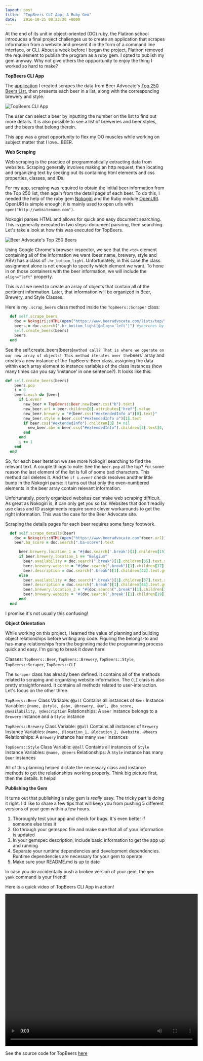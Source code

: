 ```yaml
---
layout: post
title:  "TopBeers CLI App: A Ruby Gem"
date:   2016-10-25 00:23:20 +0000
---
```


At the end of its unit in object-oriented (OO) ruby, the Flatiron school introduces a final project challenges us to create an application that scrapes information from a website and present it in the form of a command line interface, or CLI. About a week before I began the project, Flatiron removed the requirement to publish the program as a ruby gem. I opted to publish my gem anyway. Why not give others the oppportunity to enjoy the thing I worked so hard to make?

**TopBeers CLI App**

The [application](https://rubygems.org/gems/top-beers-cli-app) I created scrapes the data from Beer Advocate's [Top 250 Beers List](https://www.beeradvocate.com/lists/top/), then presents each beer in a list, along with the corresponding brewery and style. 

![TopBeers CLI App](https://github.com/BeejLuig/BeejLuig.github.io/blob/master/top-beers-screenshot.png?raw=true)

The user can select a beer by inputting the number on the list to find out more details. It is also possible to see a list of breweries and beer styles, and the beers that belong therein. 

This app was a great opportunity to flex my OO muscles while working on subject matter that I love...BEER.

**Web Scraping**

Web scraping is the practice of programmatically extracting data from websites. Scraping generally involves making an http request, then locating and organizing text by seeking out its containing html elements and css properties, classes, and IDs. 

For my app, scraping was required to obtain the initial beer information from the Top 250 list, then again from the detail page of each beer. To do this, I needed the help of the ruby gem [Nokogiri](http://www.nokogiri.org/) and the Ruby module [OpenURI](https://ruby-doc.org/stdlib-2.1.0/libdoc/open-uri/rdoc/OpenURI.html). OpenURI is simple enough; it is mainly used to open urls with `open("http://websitename.com")`. 

Nokogiri parses HTML and allows for quick and easy document searching. This is generally executed in two steps: document parsring, then searching. Let's take a look at how this was executed for TopBeers. 

![Beer Advocate's Top 250 Beers](https://raw.githubusercontent.com/BeejLuig/BeejLuig.github.io/master/beer-advocate-screenshot.png)

Using Google Chrome's browser inspector, we see that the `<td>` element containing all of the information we want (beer name, brewery, style and ABV) has a class of `.hr_bottom_light`. Unfortunately, in this case the class assignment alone is not enough to specify which element we want. To hone in on those containers with the beer information, we will include the `align="left"` property.

This is all we need to create an array of objects that contain all of the pertinent information. Later, that information will be organized in Beer, Brewery, and Style Classes.

Here is my `.scrap_beers` class method inside the `TopBeers::Scraper` class:

``` ruby
  def self.scrape_beers
    doc = Nokogiri::HTML(open("https://www.beeradvocate.com/lists/top/")) #makes the http request and loads the html file
    beers = doc.search(".hr_bottom_light[@align='left']") #searches by class and align property, assigns all objects to an array
    self.create_beers(beers)
    beers
  end
```

See the self.create_beers(beers)` method call? That is where we operate on our new array of objects! This method iterates over the `beers` array and creates a new instance of the TopBeers::Beer class, assigning the data within each array element to instance variables of the class instances (how many times can you say 'instance' in one sentence?). It looks like this:

```ruby
def self.create_beers(beers)
    beers.pop
    i = 0
    beers.each do |beer|
      if i.even?
        new_beer = TopBeers::Beer.new(beer.css("b").text)
        new_beer.url = beer.children[0].attributes['href'].value
        new_beer.brewery = "#{beer.css("#extendedInfo a")[0].text}"
        new_beer.style = beer.css("#extendedInfo a")[1].text
        if beer.css("#extendedInfo").children[3] != nil
          new_beer.abv = beer.css("#extendedInfo").children[3].text[3, 10].chomp(" ABV")
        end
      end
      i += 1
    end
  end
```

So, for each beer iteration we see more Nokogiri searching to find the relevant text. A couple things to note: 
See the `beer.pop` at the top? For some reason the last element of the list is full of some bad characters. This method call deletes it. And the `if i.even?` check resolves another little bump in the Nokogiri parse: it turns out that only the even-numbered elements in the beer array contain relevant information. 

Unfortunately, poorly organized websites can make web scraping difficult. As great as Nokogiri is, it can only get you so far. Websites that don't readily use class and ID assignments require some clever workarounds to get the right information. This was the case for the Beer Advocate site.

Scraping the details pages for each beer requires some fancy footwork.

```ruby
  def self.scrape_details(beer)
    doc = Nokogiri::HTML(open("https://www.beeradvocate.com"+beer.url))
    beer.ba_score = doc.search(".ba-score").text

      beer.brewery.location_1 = "#{doc.search('.break')[1].children[15].text}"
      if beer.brewery.location_1 == "Belgium"
        beer.availability = doc.search(".break")[1].children[35].text.strip
        beer.brewery.website = "#{doc.search(".break")[1].children[17].text}"
        beer.description = doc.search(".break")[1].children[42].text.gsub(/\n\t\t/, '')
      else
        beer.availability = doc.search(".break")[1].children[37].text.strip
        beer.description = doc.search(".break")[1].children[44].text.gsub(/\n\t\t/, '')
        beer.brewery.location_2 = "#{doc.search(".break")[1].children[17].text}"
        beer.brewery.website = "#{doc.search('.break')[1].children[19].text}"
      end
  end
```

I promise it's not usually this confusing!

**Object Orientation**

While working on this project, I learned the value of planning and building object relationships before writing any code. Figuring the belongs-to and has-many relationships from the beginning made the programming process quick and easy. I'm going to break it down here:

Classes: `TopBeers::Beer`, `TopBeers::Brewery`, `TopBeers::Style`, `TopBeers::Scraper`, `TopBeers::CLI`

The `Scraper` class has already been defined. It contains all of the methods related to scraping and organizing website information. The `CLI` class is also pretty straightforward. It contains all methods related to user-interaction. Let's focus on the other three.

`TopBeers::Beer`
Class Variable: `@@all` Contains all instances of `Beer`
Instance Variables: `@name, @style, @abv, @brewery, @url, @ba_score, @availability, @description`
Relationships: A `Beer` instance belongs to a `Brewery` instance and a `Style` instance

`TopBeers::Brewery`
Class Variable: `@@all` Contains all instances of `Brewery`
Instance Variables: `@name, @location_1, @location_2, @website, @beers`
Relationships: A `Brewery` instance has many `Beer` instances

`TopBeers::Style`
Class Variable: `@@all` Contains all instances of `Style`
Instance Variables: `@name, @beers`
Relationships: A `Style` instance has many `Beer` instances

All of this planning helped dictate the necessary class and instance methods to get the relationships working properly. Think big picture first, then the details. It helps!

**Publishing the Gem**

It turns out that publishing a ruby gem is *really* easy. The tricky part is doing it right. I'd like to share a few tips that will keep you from pushing 5 different versions of your gem within a few hours. 

1. Thoroughly test your app and check for bugs. It's even better if someone else tries it
2. Go through your gemspec file and make sure that all of your information is updated
3. In your gemspec description, include basic information to get the app up and running
4. Separate your runtime dependencies and development dependencies. Runtime dependencies are necessary for your gem to operate
5. Make sure your README.md is up to date

In case you *do* accidentally push a broken version of your gem, the `gem yank` command is your friend!

Here is a quick video of TopBeers CLI App in action!

<video width="608" height="480" controls>
  <source src="/topbeer-screencast.mp4" type="video/mp4">
Your browser does not support the video tag.
</video>

See the source code for TopBeers [here](https://github.com/BeejLuig/top-beers-cli-app)
